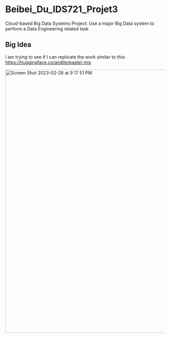 # Beibei_Du_IDS721_Projet3
Cloud-based Big Data Systems Project: Use a major Big Data system to perform a Data Engineering related task

## Big Idea
I am trying to see if I can replicate the work similar to this: https://huggingface.co/andite/pastel-mix

<img width="832" alt="Screen Shot 2023-02-26 at 9 17 51 PM" src="https://user-images.githubusercontent.com/60382493/221456579-79a179b7-a7a6-41b2-b629-bce7c412e576.png">
